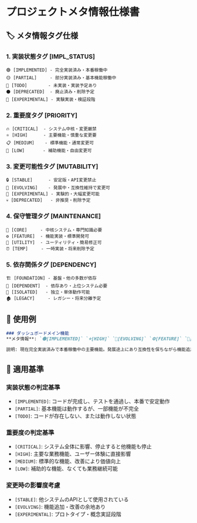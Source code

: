 # プロジェクトメタ情報仕様書

## 🏷️ **メタ情報タグ仕様**

### **1. 実装状態タグ [IMPL_STATUS]**
```
🟢 [IMPLEMENTED] - 完全実装済み・本番稼働中
🟡 [PARTIAL]     - 部分実装済み・基本機能稼働中  
🔴 [TODO]        - 未実装・実装予定あり
⚫ [DEPRECATED]  - 廃止済み・削除予定
🔵 [EXPERIMENTAL] - 実験実装・検証段階
```

### **2. 重要度タグ [PRIORITY]**
```
🔥 [CRITICAL]  - システム中核・変更厳禁
⭐ [HIGH]      - 主要機能・慎重な変更要
📋 [MEDIUM]    - 標準機能・通常変更可
📝 [LOW]       - 補助機能・自由変更可
```

### **3. 変更可能性タグ [MUTABILITY]**
```
🔒 [STABLE]      - 安定版・API変更禁止
🔧 [EVOLVING]    - 発展中・互換性維持で変更可
🧪 [EXPERIMENTAL] - 実験的・大幅変更可能
💀 [DEPRECATED]   - 非推奨・削除予定
```

### **4. 保守管理タグ [MAINTENANCE]**
```
🎯 [CORE]     - 中核システム・専門知識必要
⚙️ [FEATURE]  - 機能実装・標準開発可
🔧 [UTILITY]  - ユーティリティ・簡易修正可
⏰ [TEMP]     - 一時実装・将来削除予定
```

### **5. 依存関係タグ [DEPENDENCY]**
```
🏗️ [FOUNDATION] - 基盤・他の多数が依存
🔗 [DEPENDENT]  - 依存あり・上位システム必要
🎯 [ISOLATED]   - 独立・単体動作可能  
🏚️ [LEGACY]     - レガシー・将来分離予定
```

## 📖 **使用例**

```markdown
### ダッシュボードメイン機能
**メタ情報**: `🟢[IMPLEMENTED]` `⭐[HIGH]` `🔧[EVOLVING]` `⚙️[FEATURE]` `🔗[DEPENDENT]`

説明: 現在完全実装済みで本番稼働中の主要機能。発展途上にあり互換性を保ちながら機能追加が可能。データベースとの依存関係あり。
```

## 🎯 **適用基準**

### **実装状態の判定基準**
- `[IMPLEMENTED]`: コードが完成し、テストを通過し、本番で安定動作
- `[PARTIAL]`: 基本機能は動作するが、一部機能が不完全
- `[TODO]`: コードが存在しない、または動作しない状態

### **重要度の判定基準**  
- `[CRITICAL]`: システム全体に影響、停止すると他機能も停止
- `[HIGH]`: 主要な業務機能、ユーザー体験に直接影響
- `[MEDIUM]`: 標準的な機能、改善により価値向上
- `[LOW]`: 補助的な機能、なくても業務継続可能

### **変更時の影響度考慮**
- `[STABLE]`: 他システムのAPIとして使用されている
- `[EVOLVING]`: 機能追加・改善の余地あり
- `[EXPERIMENTAL]`: プロトタイプ・概念実証段階